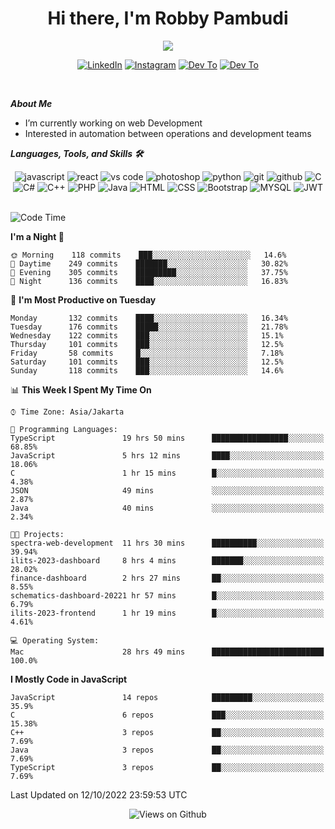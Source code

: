 <div align="center">
   <h1>Hi there, I'm Robby Pambudi </h1>

<img src="https://pronoun.cyou/x/y?subject=He&object=Him&height=20"> 
</div>

<p align='center'>
   <a href="https://www.linkedin.com/in/robbypambudi" target="_blank"><img src="https://img.shields.io/badge/LinkedIn-0077B5?style=for-the-badge&logo=linkedin&logoColor=white" alt="LinkedIn"></a>
   <a href="https://www.instagram.com/robbypambudi" target="_blank"><img src="https://img.shields.io/badge/Instagram-E4405F?style=for-the-badge&logo=instagram&logoColor=white" alt="Instagram"></a>
   <a href="https://dev.to/robbypambudi" target="_blank"><img src="https://img.shields.io/badge/dev.to-0A0A0A?style=for-the-badge&logo=dev.to&logoColor=white" alt="Dev To"></a>
   <a href="https://www.facebook.com/robbyulungpambudi" target="_blank"><img src="https://img.shields.io/badge/Facebook-1877F2?style=for-the-badge&logo=facebook&logoColor=white" alt="Dev To"></a>

</p> <p>
<br>
   
***About Me***
   
- I’m currently working on web Development
- Interested in automation between operations and development teams
 
   
***Languages, Tools, and Skills 🛠***

   <div align="center">
   <img src="https://img.shields.io/badge/JavaScript-F7DF1E?style=for-the-badge&logo=javascript&logoColor=black" alt="javascript" />
      <img src="https://img.shields.io/badge/React-61DAFB?style=for-the-badge&logo=react&logoColor=black" alt="react" />
      <img src="https://img.shields.io/badge/vs%20code-007ACC?style=for-the-badge&logo=visual%20studio%20code&logoColor=white" alt="vs code" />
      <img src="https://img.shields.io/badge/adobe%20photoshop-31A8FF?style=for-the-badge&logo=adobe%20photoshop&logoColor=white" alt="photoshop" />
      <img src="https://img.shields.io/badge/python-3776AB?style=for-the-badge&logo=python&logoColor=white" alt="python" />
      <img src="https://img.shields.io/badge/Git-F05032?style=for-the-badge&logo=git&logoColor=white" alt="git" />
      <img src="https://img.shields.io/badge/GitHub-100000?style=for-the-badge&logo=github&logoColor=white" alt="github" />
      <img src="https://img.shields.io/badge/c-%2300599C.svg?style=for-the-badge&logo=c&logoColor=white" alt="C" />
      <img src="https://img.shields.io/badge/c%23-%23239120.svg?style=for-the-badge&logo=c-sharp&logoColor=white" alt="C#" />
      <img src="https://img.shields.io/badge/c++-%2300599C.svg?style=for-the-badge&logo=c%2B%2B&logoColor=white" alt="C++" />   
      <img src="https://img.shields.io/badge/PHP-777BB4?style=for-the-badge&logo=php&logoColor=white" alt="PHP" />
      <img src="https://img.shields.io/badge/Java-ED8B00?style=for-the-badge&logo=java&logoColor=white" alt="Java"/>
      <img src="https://img.shields.io/badge/HTML5-E34F26?style=for-the-badge&logo=html5&logoColor=white" alt="HTML" />
      <img src="https://img.shields.io/badge/CSS-239120?&style=for-the-badge&logo=css3&logoColor=white" alt ="CSS" />
      <img src="https://img.shields.io/badge/Bootstrap-563D7C?style=for-the-badge&logo=bootstrap&logoColor=white" alt="Bootstrap" />
      <img src="https://img.shields.io/badge/MySQL-00000F?style=for-the-badge&logo=mysql&logoColor=white" alt="MYSQL" />
      <img src="https://img.shields.io/badge/json%20web%20tokens-323330?style=for-the-badge&logo=json-web-tokens&logoColor=pink" alt="JWT" />
      
   </div><br>
   
<!--START_SECTION:waka-->
![Code Time](http://img.shields.io/badge/Code%20Time-109%20hrs%2023%20mins-blue)

**I'm a Night 🦉** 

```text
🌞 Morning    118 commits    ███░░░░░░░░░░░░░░░░░░░░░░   14.6% 
🌆 Daytime    249 commits    ███████░░░░░░░░░░░░░░░░░░   30.82% 
🌃 Evening    305 commits    █████████░░░░░░░░░░░░░░░░   37.75% 
🌙 Night      136 commits    ████░░░░░░░░░░░░░░░░░░░░░   16.83%

```
📅 **I'm Most Productive on Tuesday** 

```text
Monday       132 commits    ████░░░░░░░░░░░░░░░░░░░░░   16.34% 
Tuesday      176 commits    █████░░░░░░░░░░░░░░░░░░░░   21.78% 
Wednesday    122 commits    ███░░░░░░░░░░░░░░░░░░░░░░   15.1% 
Thursday     101 commits    ███░░░░░░░░░░░░░░░░░░░░░░   12.5% 
Friday       58 commits     █░░░░░░░░░░░░░░░░░░░░░░░░   7.18% 
Saturday     101 commits    ███░░░░░░░░░░░░░░░░░░░░░░   12.5% 
Sunday       118 commits    ███░░░░░░░░░░░░░░░░░░░░░░   14.6%

```


📊 **This Week I Spent My Time On** 

```text
⌚︎ Time Zone: Asia/Jakarta

💬 Programming Languages: 
TypeScript               19 hrs 50 mins      █████████████████░░░░░░░░   68.85% 
JavaScript               5 hrs 12 mins       ████░░░░░░░░░░░░░░░░░░░░░   18.06% 
C                        1 hr 15 mins        █░░░░░░░░░░░░░░░░░░░░░░░░   4.38% 
JSON                     49 mins             ░░░░░░░░░░░░░░░░░░░░░░░░░   2.87% 
Java                     40 mins             ░░░░░░░░░░░░░░░░░░░░░░░░░   2.34%

🐱‍💻 Projects: 
spectra-web-development  11 hrs 30 mins      ██████████░░░░░░░░░░░░░░░   39.94% 
ilits-2023-dashboard     8 hrs 4 mins        ███████░░░░░░░░░░░░░░░░░░   28.02% 
finance-dashboard        2 hrs 27 mins       ██░░░░░░░░░░░░░░░░░░░░░░░   8.55% 
schematics-dashboard-20221 hr 57 mins        █░░░░░░░░░░░░░░░░░░░░░░░░   6.79% 
ilits-2023-frontend      1 hr 19 mins        █░░░░░░░░░░░░░░░░░░░░░░░░   4.61%

💻 Operating System: 
Mac                      28 hrs 49 mins      █████████████████████████   100.0%

```

**I Mostly Code in JavaScript** 

```text
JavaScript               14 repos            █████████░░░░░░░░░░░░░░░░   35.9% 
C                        6 repos             ███░░░░░░░░░░░░░░░░░░░░░░   15.38% 
C++                      3 repos             ██░░░░░░░░░░░░░░░░░░░░░░░   7.69% 
Java                     3 repos             ██░░░░░░░░░░░░░░░░░░░░░░░   7.69% 
TypeScript               3 repos             ██░░░░░░░░░░░░░░░░░░░░░░░   7.69%

```



 Last Updated on 12/10/2022 23:59:53 UTC
<!--END_SECTION:waka-->

<div align="center">
<img src="https://komarev.com/ghpvc/?username=robbypambudi&color=green" alt="Views on Github" />
</div>

